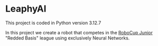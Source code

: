 # LeaphyAI
This project is coded in Python version 3.12.7

In this project we create a robot that competes in the [RoboCup Junior](https://www.robocupjunior.nl) "Redded Basis" league using exclusively Neural Networks.
